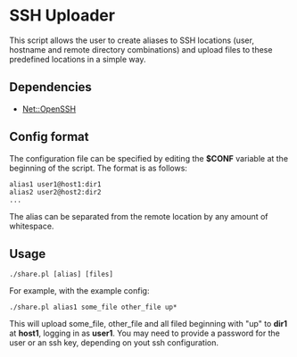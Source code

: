 # SSH Uploader
This script allows the user to create aliases to SSH locations (user,
hostname and remote directory combinations) and upload files to
these predefined locations in a simple way.

## Dependencies
* [Net::OpenSSH](https://metacpan.org/pod/Net::OpenSSH)

## Config format
The configuration file can be specified by editing the **$CONF** variable
at the beginning of the script. The format is as follows:
```
alias1 user1@host1:dir1
alias2 user2@host2:dir2
...
```

The alias can be separated from the remote location by any amount of
whitespace. 

## Usage
```
./share.pl [alias] [files]
```

For example, with the example config:
```
./share.pl alias1 some_file other_file up*
```
This will upload some\_file, other\_file and all filed beginning with "up"
to **dir1** at **host1**, logging in as **user1**. You may need to provide
a password for the user or an ssh key, depending on yout ssh configuration.
